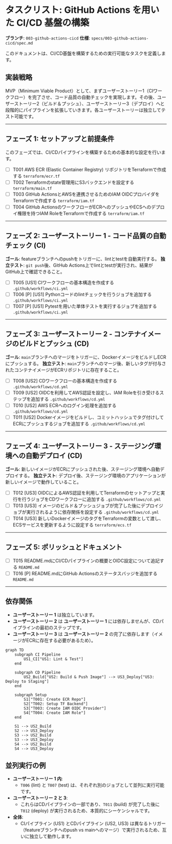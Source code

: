 # タスクリスト: GitHub Actions を用いた CI/CD 基盤の構築

**ブランチ**: `003-github-actions-cicd`
**仕様**: `specs/003-github-actions-cicd/spec.md`

このドキュメントは、CI/CD基盤を構築するための実行可能なタスクを定義します。

## 実装戦略

MVP（Minimum Viable Product）として、まずユーザーストーリー1（CIワークフロー）を完了させ、コード品質の自動チェックを実現します。その後、ユーザーストーリー2（ビルド＆プッシュ）、ユーザーストーリー3（デプロイ）へと段階的にパイプラインを拡張していきます。各ユーザーストーリーは独立してテスト可能です。

---

## フェーズ 1: セットアップと前提条件

このフェーズでは、CI/CDパイプラインを構築するための基本的な設定を行います。

- [ ] T001 AWS ECR (Elastic Container Registry) リポジトリをTerraformで作成する `terraform/ecr.tf`
- [ ] T002 Terraformのstate管理用にS3バックエンドを設定する `terraform/main.tf`
- [ ] T003 GitHub ActionsとAWSを連携させるためのIAM OIDCプロバイダをTerraformで作成する `terraform/iam.tf`
- [ ] T004 GitHub ActionsのワークフローがECRへのプッシュやECSへのデプロイ権限を持つIAM RoleをTerraformで作成する `terraform/iam.tf`

---

## フェーズ 2: ユーザーストーリー 1 - コード品質の自動チェック (CI)

**ゴール**: featureブランチへのpushをトリガーに、lintとtestを自動実行する。
**独立テスト**: `git push`後、GitHub Actions上でlintとtestが実行され、結果がGitHub上で確認できること。

- [ ] T005 [US1] CIワークフローの基本構造を作成する `.github/workflows/ci.yml`
- [ ] T006 [P] [US1] Pythonコードのlintチェックを行うジョブを追加する `.github/workflows/ci.yml`
- [ ] T007 [P] [US1] Pytestを用いた単体テストを実行するジョブを追加する `.github/workflows/ci.yml`

---

## フェーズ 3: ユーザーストーリー 2 - コンテナイメージのビルドとプッシュ (CD)

**ゴール**: `main`ブランチへのマージをトリガーに、DockerイメージをビルドしECRにプッシュする。
**独立テスト**: `main`ブランチへのマージ後、新しいタグが付与されたコンテナイメージがECRリポジトリに存在すること。

- [ ] T008 [US2] CDワークフローの基本構造を作成する `.github/workflows/cd.yml`
- [ ] T009 [US2] OIDCを利用してAWS認証を設定し、IAM Roleを引き受けるステップを追加する `.github/workflows/cd.yml`
- [ ] T010 [US2] AWS ECRへのログイン処理を追加する `.github/workflows/cd.yml`
- [ ] T011 [US2] Dockerイメージをビルドし、コミットハッシュでタグ付けしてECRにプッシュするジョブを追加する `.github/workflows/cd.yml`

---

## フェーズ 4: ユーザーストーリー 3 - ステージング環境への自動デプロイ (CD)

**ゴール**: 新しいイメージがECRにプッシュされた後、ステージング環境へ自動デプロイする。
**独立テスト**: デプロイ後、ステージング環境のアプリケーションが新しいイメージで動作していること。

- [ ] T012 [US3] OIDCによるAWS認証を利用してTerraformのセットアップと実行を行うジョブをCDワークフローに追加する `.github/workflows/cd.yml`
- [ ] T013 [US3] イメージのビルド＆プッシュジョブが完了した後にデプロイジョブが実行されるように依存関係を設定する `.github/workflows/cd.yml`
- [ ] T014 [US3] 新しいDockerイメージのタグをTerraformの変数として渡し、ECSサービスを更新するように設定する `terraform/ecs.tf`

---

## フェーズ 5: ポリッシュとドキュメント

- [ ] T015 README.mdにCI/CDパイプラインの概要とOIDC設定について追記する `README.md`
- [ ] T016 [P] README.mdにGitHub Actionsのステータスバッジを追加する `README.md`

---

## 依存関係

-   **ユーザーストーリー 1** は独立しています。
-   **ユーザーストーリー 2** は **ユーザーストーリー 1** には依存しませんが、CDパイプラインの最初のステップです。
-   **ユーザーストーリー 3** は **ユーザーストーリー 2** の完了に依存します（イメージがECRに存在する必要があるため）。

```mermaid
graph TD
    subgraph CI Pipeline
        US1_CI["US1: Lint & Test"]
    end

    subgraph CD Pipeline
        US2_Build["US2: Build & Push Image"] --> US3_Deploy["US3: Deploy to Staging"]
    end

    subgraph Setup
        S1["T001: Create ECR Repo"]
        S2["T002: Setup TF Backend"]
        S3["T003: Create IAM OIDC Provider"]
        S4["T004: Create IAM Role"]
    end

    S1 --> US2_Build
    S2 --> US3_Deploy
    S3 --> US2_Build
    S3 --> US3_Deploy
    S4 --> US2_Build
    S4 --> US3_Deploy
```

## 並列実行の例

-   **ユーザーストーリー 1 内**:
    -   `T006` (lint) と `T007` (test) は、それぞれ別のジョブとして並列に実行可能です。
-   **ユーザーストーリー 2 と 3**:
    -   これらはCDパイプラインの一部であり、`T011` (build) が完了した後に `T012` (deploy) が実行されるため、本質的にシーケンシャルです。
-   **全体**:
    -   CIパイプライン (US1) とCDパイプライン (US2, US3) は異なるトリガー（featureブランチへのpush vs mainへのマージ）で実行されるため、互いに独立して動作します。
